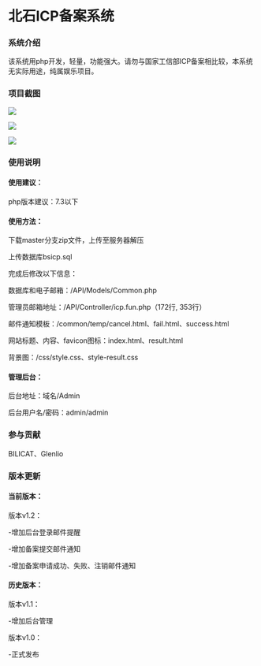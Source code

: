 # 北石ICP备案系统

### 系统介绍
该系统用php开发，轻量，功能强大。请勿与国家工信部ICP备案相比较，本系统无实际用途，纯属娱乐项目。

### 项目截图

![](https://dd-static.jd.com/ddimg/jfs/t1/205895/31/11684/1190478/616c136dEb111777b/d31cd9587331980a.png)

![](https://dd-static.jd.com/ddimg/jfs/t1/205966/33/11640/1248145/616c13a3Eb0e12366/205e57c0147d0e87.png)

![](https://dd-static.jd.com/ddimg/jfs/t1/216925/7/752/1403517/616c13f9E45cae3a3/cf54d3958efde93a.png)

### 使用说明

#### 使用建议：

php版本建议：7.3以下

#### 使用方法：

下载master分支zip文件，上传至服务器解压

上传数据库bsicp.sql

完成后修改以下信息：

数据库和电子邮箱：/API/Models/Common.php

管理员邮箱地址：/API/Controller/icp.fun.php（172行, 353行）

邮件通知模板：/common/temp/cancel.html、fail.html、success.html

网站标题、内容、favicon图标：index.html、result.html

背景图：/css/style.css、style-result.css

#### 管理后台：

后台地址：域名/Admin

后台用户名/密码：admin/admin

### 参与贡献

BILICAT、Glenlio

### 版本更新

#### 当前版本：

版本v1.2：

-增加后台登录邮件提醒

-增加备案提交邮件通知

-增加备案申请成功、失败、注销邮件通知

#### 历史版本：

版本v1.1：

-增加后台管理

版本v1.0：

-正式发布

